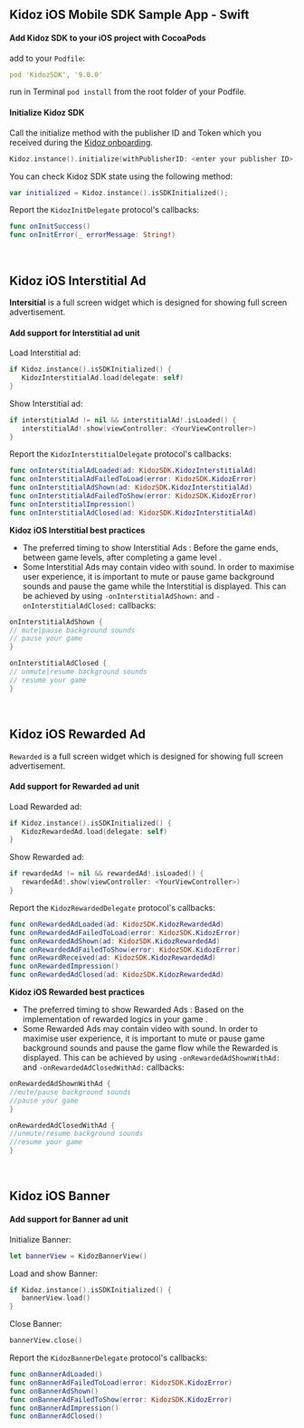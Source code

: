 ## Kidoz iOS Mobile SDK Sample App - Swift

#### Add Kidoz SDK to your iOS project with CocoaPods
add to your `Podfile`:

```yaml
pod 'KidozSDK', '9.0.0'
```
run in Terminal `pod install` from the root folder of your Podfile.

#### Initialize Kidoz SDK
Call the initialize method with the publisher ID and Token which you received during the [Kidoz onboarding](http://accounts.kidoz.net/publishers/register?utm_source=kidoz_github).
```Swift
Kidoz.instance().initialize(withPublisherID: <enter your publisher ID>, securityToken: <enter your security Token>, with: self)
```

You can check Kidoz SDK state using the following method:  
```Swift
var initialized = Kidoz.instance().isSDKInitialized();
```

Report the `KidozInitDelegate` protocol's callbacks:  
```Swift
func onInitSuccess()
func onInitError(_ errorMessage: String!)
```
<BR>

## Kidoz iOS Interstitial Ad 
**Intersitial** is a full screen widget which is designed for showing full screen advertisement.  
#### Add support for Interstitial ad unit

Load Interstitial ad: 
```Swift
if Kidoz.instance().isSDKInitialized() {
   KidozInterstitialAd.load(delegate: self)
}
```

Show Interstitial ad:  
```Swift
if interstitialAd != nil && interstitialAd!.isLoaded() {
   interstitialAd!.show(viewController: <YourViewController>)
}
```

Report the `KidozInterstitialDelegate` protocol's callbacks: 
```Swift  
func onInterstitialAdLoaded(ad: KidozSDK.KidozInterstitialAd)
func onInterstitialAdFailedToLoad(error: KidozSDK.KidozError)
func onInterstitialAdShown(ad: KidozSDK.KidozInterstitialAd)
func onInterstitialAdFailedToShow(error: KidozSDK.KidozError)
func onInterstitialImpression()
func onInterstitialAdClosed(ad: KidozSDK.KidozInterstitialAd)
```
**Kidoz iOS Interstitial best practices**
- The preferred timing to show Interstitial Ads : Before the game ends, between game levels, after completing a game level .   
- Some Interstitial Ads may contain video with sound. In order to maximise user experience, it is important to mute or pause game background sounds and pause the game while the Interstitial is displayed. This can be achieved by using `-onInterstitialAdShown:` and `-onInterstitialAdClosed:` callbacks:
```Swift
onInterstitialAdShown {
// mute|pause background sounds
// pause your game 
}

onInterstitialAdClosed {
// unmute|resume background sounds
// resume your game 
}
```
<BR>

## Kidoz iOS Rewarded Ad
`Rewarded`  is a full screen widget which is designed for showing full screen advertisement.   
#### Add support for Rewarded ad unit

Load Rewarded ad: 
```Swift
if Kidoz.instance().isSDKInitialized() {
   KidozRewardedAd.load(delegate: self)
}
```

Show Rewarded ad:  
```Swift
if rewardedAd != nil && rewardedAd!.isLoaded() {
   rewardedAd!.show(viewController: <YourViewController>)
}
```

Report the `KidozRewardedDelegate` protocol's callbacks: 
```Swift  
func onRewardedAdLoaded(ad: KidozSDK.KidozRewardedAd)
func onRewardedAdFailedToLoad(error: KidozSDK.KidozError)
func onRewardedAdShown(ad: KidozSDK.KidozRewardedAd)
func onRewardedAdFailedToShow(error: KidozSDK.KidozError)
func onRewardReceived(ad: KidozSDK.KidozRewardedAd)
func onRewardedImpression()
func onRewardedAdClosed(ad: KidozSDK.KidozRewardedAd)
```
**Kidoz iOS Rewarded best practices**
- The preferred timing to show Rewarded Ads : Based on the implementation of rewarded logics in your game .   
- Some Rewarded Ads may contain video with sound. In order to maximise user experience, it is important to mute or pause game background sounds and pause the game flow while the Rewarded is displayed. This can be achieved by using `-onRewardedAdShownWithAd:` and `-onRewardedAdClosedWithAd:` callbacks:
```Swift
onRewardedAdShownWithAd {
//mute/pause background sounds
//pause your game 
}

onRewardedAdClosedWithAd {
//unmute/resume background sounds
//resume your game 
}
```
<BR>

## Kidoz iOS Banner 
#### Add support for Banner ad unit

Initialize Banner:
```Swift 
let bannerView = KidozBannerView()
```

Load and show Banner:  
```Swift
if Kidoz.instance().isSDKInitialized() {
   bannerView.load()
}
``` 

Close Banner:  
```Swift
bannerView.close()
```  

Report the `KidozBannerDelegate` protocol's callbacks: 
```Swift
func onBannerAdLoaded()
func onBannerAdFailedToLoad(error: KidozSDK.KidozError)
func onBannerAdShown()
func onBannerAdFailedToShow(error: KidozSDK.KidozError)
func onBannerAdImpression()
func onBannerAdClosed()
```